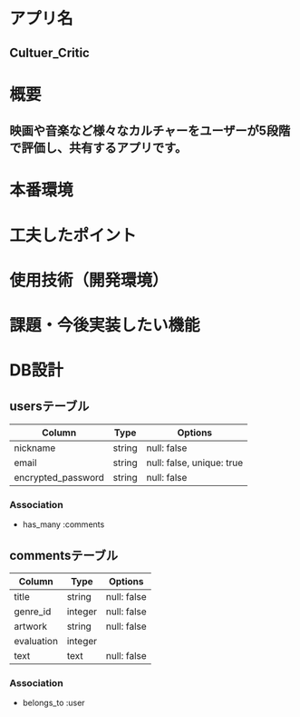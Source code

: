 # アプリ名

## Cultuer_Critic

# 概要

## 映画や音楽など様々なカルチャーをユーザーが5段階で評価し、共有するアプリです。

# 本番環境


# 工夫したポイント


# 使用技術（開発環境）


# 課題・今後実装したい機能


# DB設計

## usersテーブル

|Column            |Type   |Options                  |
|------------------|-------|-------------------------|
|nickname          |string |null: false              |
|email             |string |null: false, unique: true|
|encrypted_password|string |null: false              |


### Association

- has_many :comments


## commentsテーブル

|Column     |Type      |Options                        |
|-----------|----------|-------------------------------|
|title      |string    |null: false                    |
|genre_id   |integer   |null: false                    |
|artwork    |string    |null: false                    |
|evaluation |integer   |                               |
|text       |text      |null: false                    |


### Association

- belongs_to :user


